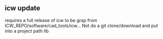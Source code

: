 ## icw update 
requires a full release of icw to be grap from ICW_REPO/software/cad_tools/icw...
Not do a git clone/download and put into a project path lib 
